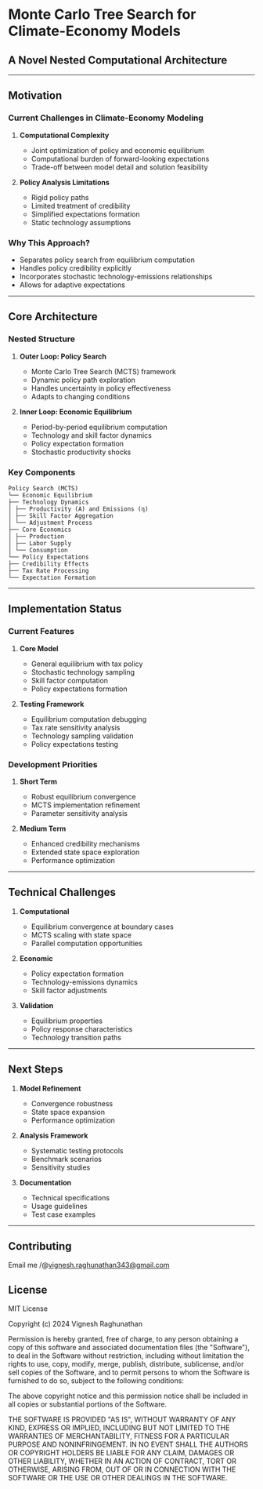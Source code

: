 # Monte Carlo Tree Search for Climate-Economy Models
## A Novel Nested Computational Architecture

---

## Motivation

### Current Challenges in Climate-Economy Modeling
1. **Computational Complexity**
   - Joint optimization of policy and economic equilibrium
   - Computational burden of forward-looking expectations
   - Trade-off between model detail and solution feasibility

2. **Policy Analysis Limitations**
   - Rigid policy paths
   - Limited treatment of credibility
   - Simplified expectations formation
   - Static technology assumptions

### Why This Approach?
- Separates policy search from equilibrium computation
- Handles policy credibility explicitly
- Incorporates stochastic technology-emissions relationships
- Allows for adaptive expectations

---

## Core Architecture

### Nested Structure
1. **Outer Loop: Policy Search**
   - Monte Carlo Tree Search (MCTS) framework
   - Dynamic policy path exploration
   - Handles uncertainty in policy effectiveness
   - Adapts to changing conditions

2. **Inner Loop: Economic Equilibrium**
   - Period-by-period equilibrium computation
   - Technology and skill factor dynamics
   - Policy expectation formation
   - Stochastic productivity shocks

### Key Components
```
Policy Search (MCTS)
└── Economic Equilibrium
├── Technology Dynamics
│ ├── Productivity (A) and Emissions (η)
│ ├── Skill Factor Aggregation
│ └── Adjustment Process
├── Core Economics
│ ├── Production
│ ├── Labor Supply
│ └── Consumption
└── Policy Expectations
├── Credibility Effects
├── Tax Rate Processing
└── Expectation Formation
```
---

## Implementation Status

### Current Features
1. **Core Model**
   - General equilibrium with tax policy
   - Stochastic technology sampling
   - Skill factor computation
   - Policy expectations formation

2. **Testing Framework**
   - Equilibrium computation debugging
   - Tax rate sensitivity analysis
   - Technology sampling validation
   - Policy expectations testing

### Development Priorities
1. **Short Term**
   - Robust equilibrium convergence
   - MCTS implementation refinement
   - Parameter sensitivity analysis

2. **Medium Term**
   - Enhanced credibility mechanisms
   - Extended state space exploration
   - Performance optimization

---

## Technical Challenges

1. **Computational**
   - Equilibrium convergence at boundary cases
   - MCTS scaling with state space
   - Parallel computation opportunities

2. **Economic**
   - Policy expectation formation
   - Technology-emissions dynamics
   - Skill factor adjustments

3. **Validation**
   - Equilibrium properties
   - Policy response characteristics
   - Technology transition paths

---

## Next Steps

1. **Model Refinement**
   - Convergence robustness
   - State space expansion
   - Performance optimization

2. **Analysis Framework**
   - Systematic testing protocols
   - Benchmark scenarios
   - Sensitivity studies

3. **Documentation**
   - Technical specifications
   - Usage guidelines
   - Test case examples

---

## Contributing

Email me /@vignesh.raghunathan343@gmail.com

## License

MIT License

Copyright (c) 2024 Vignesh Raghunathan

Permission is hereby granted, free of charge, to any person obtaining a copy
of this software and associated documentation files (the "Software"), to deal
in the Software without restriction, including without limitation the rights
to use, copy, modify, merge, publish, distribute, sublicense, and/or sell
copies of the Software, and to permit persons to whom the Software is
furnished to do so, subject to the following conditions:

The above copyright notice and this permission notice shall be included in all
copies or substantial portions of the Software.

THE SOFTWARE IS PROVIDED "AS IS", WITHOUT WARRANTY OF ANY KIND, EXPRESS OR
IMPLIED, INCLUDING BUT NOT LIMITED TO THE WARRANTIES OF MERCHANTABILITY,
FITNESS FOR A PARTICULAR PURPOSE AND NONINFRINGEMENT. IN NO EVENT SHALL THE
AUTHORS OR COPYRIGHT HOLDERS BE LIABLE FOR ANY CLAIM, DAMAGES OR OTHER
LIABILITY, WHETHER IN AN ACTION OF CONTRACT, TORT OR OTHERWISE, ARISING FROM,
OUT OF OR IN CONNECTION WITH THE SOFTWARE OR THE USE OR OTHER DEALINGS IN THE
SOFTWARE.